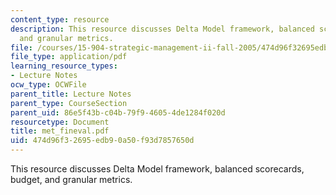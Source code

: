 ```yaml
---
content_type: resource
description: This resource discusses Delta Model framework, balanced scorecards, budget,
  and granular metrics.
file: /courses/15-904-strategic-management-ii-fall-2005/474d96f32695edb90a50f93d7857650d_met_fineval.pdf
file_type: application/pdf
learning_resource_types:
- Lecture Notes
ocw_type: OCWFile
parent_title: Lecture Notes
parent_type: CourseSection
parent_uid: 86e5f43b-c04b-79f9-4605-4de1284f020d
resourcetype: Document
title: met_fineval.pdf
uid: 474d96f3-2695-edb9-0a50-f93d7857650d
---
```

This resource discusses Delta Model framework, balanced scorecards, budget, and granular metrics.


